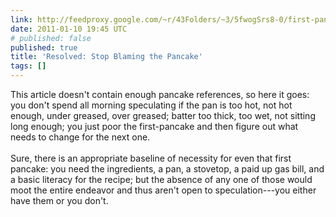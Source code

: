 ```yaml
---
link: http://feedproxy.google.com/~r/43Folders/~3/5fwogSrs8-0/first-pancake
date: 2011-01-10 19:45 UTC
# published: false
published: true
title: 'Resolved: Stop Blaming the Pancake'
tags: []
---
```


This article doesn't contain enough pancake references, so here it goes: you don't spend all morning speculating if the pan is too hot, not hot enough, under greased, over greased; batter too thick, too wet, not sitting long enough; you just poor the first-pancake and then figure out what needs to change for the next one. <br><br>Sure, there is an appropriate baseline of necessity for even that first pancake: you need the ingredients, a pan, a stovetop, a paid up gas bill, and a basic literacy for the recipe; but the absence of any one of those would moot the entire endeavor and thus aren't open to speculation---you either have them or you don't.
